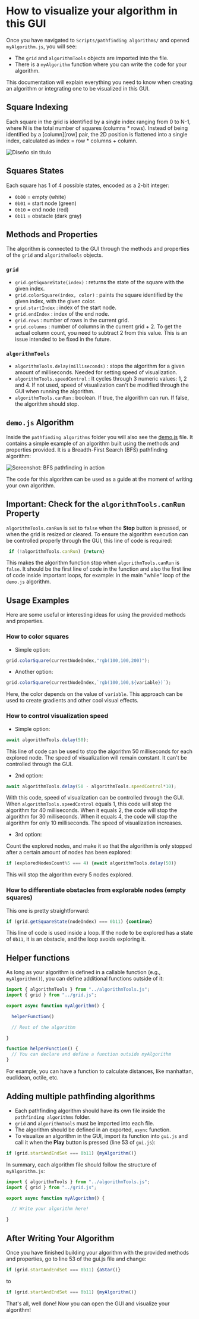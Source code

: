 # How to visualize your algorithm in this GUI

Once you have navigated to `Scripts/pathfinding algorithms/` and opened `myAlgorithm.js`, you will see:
- The `grid` and `algorithmTools` objects are imported into the file.
- There is a `myAlgorithm` function where you can write the code for your algorithm.

This documentation will explain everything you need to know when creating an algorithm or integrating one to be visualized in this GUI.

## Square Indexing

Each square in the grid is identified by a single index ranging from 0 to N-1, where N is the total number of squares (columns * rows). Instead of being identified by a [column][row] pair, the 2D position is flattened into a single index, calculated as index = row * columns + column.

![Diseño sin título](https://github.com/user-attachments/assets/5497cd4a-f3eb-41a4-903f-261416572a62)


## Squares States

Each square has 1 of 4 possible states, encoded as a 2-bit integer: 
- `0b00` = empty (white)
- `0b01` = start node (green)
- `0b10` = end node (red)
- `0b11` = obstacle (dark gray)

## Methods and Properties

The algorithm is connected to the GUI through the methods and properties of the `grid` and `algorithmTools` objects.

### `grid`

- `grid.getSquareState(index)` : returns the state of the square with the given index.
- `grid.colorSquare(index, color)` : paints the square identified by the given index, with the given color.
- `grid.startIndex` : index of the start node.
- `grid.endIndex` : index of the end node.
- `grid.rows` : number of rows in the current grid.
- `grid.columns` : number of columns in the current grid + 2. To get the actual column count, you need to subtract 2 from this value. This is an issue intended to be fixed in the future.

### `algorithmTools`

- `algorithmTools.delay(milliseconds)` : stops the algorithm for a given amount of milliseconds. Needed for setting speed of visualization.
- `algorithmTools.speedControl` : It cycles through 3 numeric values: 1, 2 and 4. If not used, speed of visualization can't be modified through the GUI when running the algorithm.
- `algorithmTools.canRun` : boolean. If true, the algorithm can run. If false, the algorithm should stop.


## `demo.js` Algorithm

Inside the `pathfinding algorithms` folder you will also see the [demo.js](./scripts/pathfinding%20algorithms/demo.js) file. It contains a simple example of an algorithm built using the methods and properties provided. It is a Breadth-First Search (BFS) pathfinding algorithm:

![Screenshot: BFS pathfinding in action](https://github.com/user-attachments/assets/c10448fa-633f-47c3-9e26-e4b474fdde26)




The code for this algorithm can be used as a guide at the moment of writing your own algorithm.

## Important: Check for the `algorithmTools.canRun` Property

`algorithmTools.canRun` is set to `false` when the **Stop** button is pressed, or when the grid is resized or cleared. To ensure the algorithm execution can be controlled properly through the GUI, this line of code is required:

```js
 if (!algorithmTools.canRun) {return}
```

This makes the algorithm function stop when `algorithmTools.canRun` is `false`. It should be the first line of code in the function and also the first line of code inside important loops, for example: in the main "while" loop of the `demo.js` algorithm.



## Usage Examples

Here are some useful or interesting ideas for using the provided methods and properties.

### How to color squares

- Simple option:
```js
grid.colorSquare(currentNodeIndex,"rgb(100,100,200)");
```

- Another option:
```js
grid.colorSquare(currentNodeIndex,`rgb(100,100,${variable})`);
```
Here, the color depends on the value of `variable`. This approach can be used to create gradients and other cool visual effects.

### How to control visualization speed

- Simple option:
```js
await algorithmTools.delay(50);
```
This line of code can be used to stop the algorithm 50 milliseconds for each explored node. The speed of visualization will remain constant. It can't be controlled through the GUI.

- 2nd option:
```js
await algorithmTools.delay(50 - algorithmTools.speedControl*10);
```
With this code, speed of visualization can be controlled through the GUI. When `algorithmTools.speedControl` equals 1, this code will stop the algorithm for 40 milliseconds. When it equals 2, the code will stop the algorithm for 30 milliseconds. When it equals 4, the code will stop the algorithm for only 10 milliseconds. The speed of visualization increases.

- 3rd option:
  
Count the explored nodes, and make it so that the algorithm is only stopped after a certain amount of nodes has been explored: 
```js
if (exploredNodesCount%5 === 4) {await algorithmTools.delay(50)}
```
This will stop the algorithm every 5 nodes explored.

### How to differentiate obstacles from explorable nodes (empty squares)

This one is pretty straightforward:
```js
if (grid.getSquareState(nodeIndex) === 0b11) {continue}
```
This line of code is used inside a loop. If the node to be explored has a state of `0b11`, it is an obstacle, and the loop avoids exploring it.


## Helper functions

As long as your algorithm is defined in a callable function (e.g., `myAlgorithm()`), you can define additional functions outside of it:

```js
import { algorithmTools } from "../algorithmTools.js";
import { grid } from "../grid.js";

export async function myAlgorithm() {

  helperFunction()

  // Rest of the algorithm

}

function helperFunction() {
  // You can declare and define a function outside myAlgorithm
}
```
For example, you can have a function to calculate distances, like manhattan, euclidean, octile, etc.

## Adding multiple pathfinding algorithms

- Each pathfinding algorithm should have its own file inside the `pathfinding algorithms` folder.
- `grid` and `algorithmTools` must be imported into each file.
- The algorithm should be defined in an exported, `async` function.
- To visualize an algorithm in the GUI, import its function into `gui.js` and call it when the **Play** button is pressed (line 53 of `gui.js`):
```js
if (grid.startAndEndSet === 0b11) {myAlgorithm()}
```

In summary, each algorithm file should follow the structure of `myAlgorithm.js`:

```js
import { algorithmTools } from "../algorithmTools.js";
import { grid } from "../grid.js";

export async function myAlgorithm() {

  // Write your algorithm here!

}
```

## After Writing Your Algorithm

Once you have finished building your algorithm with the provided methods and properties, go to line 53 of the gui.js file and change:
```js
if (grid.startAndEndSet === 0b11) {aStar()}
```
to
```js
if (grid.startAndEndSet === 0b11) {myAlgorithm()}
```
That's all, well done! Now you can open the GUI and visualize your algorithm!
